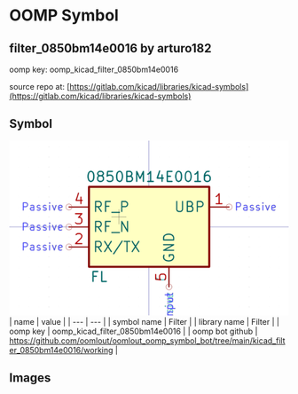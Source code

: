 # OOMP Symbol  
## filter_0850bm14e0016  by arturo182  
  
oomp key: oomp_kicad_filter_0850bm14e0016  
  
source repo at: [https://gitlab.com/kicad/libraries/kicad-symbols](https://gitlab.com/kicad/libraries/kicad-symbols)  
## Symbol  
  
[![working.png](working_600.png)](working.png)  
| name | value | 
| --- | --- | 
| symbol name | Filter | 
| library name | Filter | 
| oomp key | oomp_kicad_filter_0850bm14e0016 | 
| oomp bot github | https://github.com/oomlout/oomlout_oomp_symbol_bot/tree/main/kicad_filter_0850bm14e0016/working | 
## Images  
